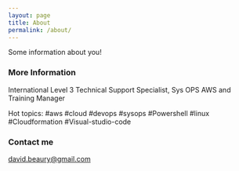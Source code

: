 ```yaml
---
layout: page
title: About
permalink: /about/
---
```


Some information about you!

### More Information

International Level 3 Technical Support Specialist, Sys OPS AWS and Training Manager 

Hot topics: #aws #cloud #devops #sysops #Powershell #linux #Cloudformation #Visual-studio-code

### Contact me

[david.beaury@gmail.com](mailto:david.beaury@gmail.com)